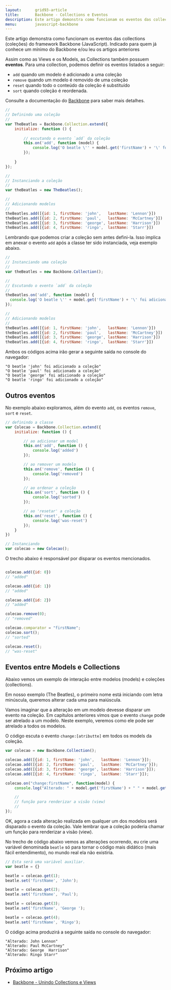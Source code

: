 ```yaml
---
layout:      grid93-article
title:       Backbone - Collections e Eventos
description: Este artigo demonstra como funcionam os eventos das collections do framework Backbone para JavaScript, veremos os eventos add, remove, sort e reset.
menu:        javascript-backbone
---
```


Este artigo demonstra como funcionam os eventos das collections (coleções) do framework Backbone (JavaScript).
Indicado para quem já conhece um mínimo do Backbone e/ou leu os artigos anteriores

Assim como as Views e os Models, as Collections também possuem __eventos__. Para uma collection, podemos definir os 
eventos listados a seguir:

- `add` quando um modelo é adicionado a uma coleção
- `remove` quando um modelo é removido de uma coleção
- `reset` quando todo o conteúdo da coleção é substituído
- `sort` quando coleção é reordenada. 

Consulte a documentação do [Backbone](http://backbonejs.org/#Events-catalog "link-externo") para saber mais detalhes.

```javascript
//
// Definindo uma coleção
//
var TheBeatles = Backbone.Collection.extend({
    initialize: function () {
      
        // escutando o evento `add` da coleção
        this.on('add', function (model) {
            console.log('O beatle \'' + model.get('firstName') + '\' foi adicionado a coleção');
        });
      
    }
});

//
// Instanciando a coleção
//
var theBeatles = new TheBeatles();

// 
// Adicionando modelos
// 
theBeatles.add([{id: 1, firstName: 'john',   lastName: 'Lennon'}])
theBeatles.add([{id: 2, firstName: 'paul',   lastName: 'McCartney'}])
theBeatles.add([{id: 3, firstName: 'george', lastName: 'Harrison'}])
theBeatles.add([{id: 4, firstName: 'ringo',  lastName: 'Starr'}])
```

Lembrando que podemos criar a coleção sem antes defini-la. Isso implica em anexar o evento `add` após a classe ter sido
instanciada, veja exemplo abaixo.

```javascript
//
// Instanciando uma coleção
//
var theBeatles = new Backbone.Collection();

//
// Escutando o evento `add` da coleção
//
theBeatles.on('add', function (model) {
  console.log('O beatle \'' + model.get('firstName') + '\' foi adicionado a coleção');
});

//
// Adicionando modelos
// 
theBeatles.add([{id: 1, firstName: 'john',   lastName: 'Lennon'}])
theBeatles.add([{id: 2, firstName: 'paul',   lastName: 'McCartney'}])
theBeatles.add([{id: 3, firstName: 'george', lastName: 'Harrison'}])
theBeatles.add([{id: 4, firstName: 'ringo',  lastName: 'Starr'}])
```

Ambos os códigos acima irão gerar a seguinte saída no console do navegador:

    "O beatle 'john' foi adicionado a coleção"
    "O beatle 'paul' foi adicionado a coleção"
    "O beatle 'george' foi adicionado a coleção"
    "O beatle 'ringo' foi adicionado a coleção"





Outros eventos
---

No exemplo abaixo exploramos, além do evento `add`, os eventos `remove`, `sort`  e `reset`.

```javascript
// definindo a classe
var Colecao = Backbone.Collection.extend({
    initialize: function () {

        // ao adicionar um model
        this.on('add', function () {
            console.log('added')
        });

        // ao remover um modelo
        this.on('remove', function () {
            console.log('removed')
        });

        // ao ordenar a coleção
        this.on('sort', function () {
            console.log('sorted')
        });

        // ao 'resetar' a coleção
        this.on('reset', function () {
            console.log('was-reset')
        });
    }
})

// Instanciando
var colecao = new Colecao();
```

O trecho abaixo é responsável por disparar os eventos mencionados.

```javascript

colecao.add({id: 0})
// "added"

colecao.add({id: 1})
// "added"

colecao.add({id: 2})
// "added"

colecao.remove(0);
// "removed"

colecao.comparator = "firstName";
colecao.sort();
// "sorted"

colecao.reset();
// "was-reset"
```




Eventos entre Models e Collections
---

Abaixo vemos um exemplo de interação entre modelos (models) e coleções (collections).

Em nosso exemplo (The Beatles), o primeiro nome está iniciando com letra minúscula, queremos alterar cada uma para maiúscula.


Vamos imaginar que a alteração em um modelo devesse disparar um evento na coleção. Em capítulos anteriores vimos que o
evento `change` pode ser atrelado a um modelo. Neste exemplo, veremos como ele pode ser atrelado a todos os modelos.

O código escuta o evento `change:[atributte]` em todos os models da coleção.

```javascript
var colecao = new Backbone.Collection();

colecao.add([{id: 1, firstName: 'john',   lastName: 'Lennon'}]);
colecao.add([{id: 2, firstName: 'paul',   lastName: 'McCartney'}]);
colecao.add([{id: 3, firstName: 'george', lastName: 'Harrison'}]);
colecao.add([{id: 4, firstName: 'ringo',  lastName: 'Starr'}]);

colecao.on("change:firstName", function(model) {
    console.log("Alterado: " + model.get('firstName') + " " + model.get('lastName'));

    //
    // função para renderizar a visão (view)
    //
});
```

OK, agora a cada alteração realizada em qualquer um dos modelos será disparado o evento da coleção. Vale lembrar que
a coleção poderia chamar um função para renderizar a visão (view).

No trecho de código abaixo vemos as alterações ocorrendo, eu crie uma variável denominada `beatle` só para tornar o
código mais didático (mais fácil entendimento), no mundo real ela não existiria.

```javascript
// Esta será uma variável auxiliar.
var beatle = {}

beatle = colecao.get(1);
beatle.set('firstName', 'John');

beatle = colecao.get(2);
beatle.set('firstName', 'Paul');

beatle = colecao.get(3);
beatle.set('firstName', 'George ');

beatle = colecao.get(4);
beatle.set('firstName', 'Ringo');
```

O código acima produzirá a seguinte saída no console do navegador:

    "Alterado: John Lennon"
    "Alterado: Paul McCartney"
    "Alterado: George  Harrison"
    "Alterado: Ringo Starr"


Próximo artigo
--

- [Backbone - Unindo Collections e Views](/javascript/backbone-collections-views/)